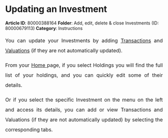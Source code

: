 # Updating an Investment

**Article ID**: 80000388164
**Folder**: Add, edit, delete & close Investments (ID: 80000679113)
**Category**: Instructions

<p style="margin-left: 0in; font-size: 15px; margin-bottom: 8pt; line-height: 200%; text-align: justify;"><span dir="ltr" style="font-size: 16px; line-height: 200%;">You can update your Investments by adding <a dir="ltr" href="http://support.exirio.com/en/support/solutions/articles/80000369032">Transactions</a> and <a href="https://support.exirio.com/en/support/solutions/articles/80000388165">Valuations</a> (if they are not automatically updated).</span></p><p style="margin-left: 0in; font-size: 15px; margin-bottom: 8pt; line-height: 200%; text-align: justify;"><span style="font-size: 16px;"><span dir="ltr" style="line-height: 200%;">From your <a href="https://support.exirio.com/en/support/solutions/articles/80000375834">Home </a>page, if you select Holdings you will find the full list of your holdings, and you can quickly edit some of their details. </span></span></p><p style="margin-left: 0in; font-size: 15px; margin-bottom: 8pt; line-height: 200%; text-align: justify;"><span dir="ltr" style="font-size: 16px; line-height: 200%;">Or if you select the specific Investment on the menu on the left and access its details, you can add or view Transactions and Valuations (if they are not automatically updated) by selecting the corresponding tabs.</span><span dir="ltr" style="font-size:14px;line-height:200%;font-family:color:#131C3C;"><br></span></p>